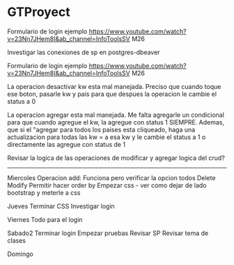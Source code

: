 # GTProyect

Formulario de login ejemplo https://www.youtube.com/watch?v=23Nn7JHem8I&ab_channel=InfoToolsSV   M26

Investigar las conexiones de sp en postgres-dbeaver

Formulario de login ejemplo https://www.youtube.com/watch?v=23Nn7JHem8I&ab_channel=InfoToolsSV   M26

La operacion desactivar kw esta mal manejada. Preciso que cuando toque ese boton, pasarle kw y pais para que despues la operacion le cambie el status a 0

La operacion agregar esta mal manejada. Me falta agregarle un condicional para que cuando agregue el kw, la agregue con status 1 SIEMPRE. Ademas, que si el "agregar para todos los paises esta cliqueado, haga una actualizacion para todas las kw = a esa kw y le cambie el status a 1 o directamente las agregue con status de 1

Revisar la logica de las operaciones de modificar y agregar
logica del crud? 

--------------------------------------------------
Miercoles
Operacion add: Funciona pero verificar la opcion todos
Delete
Modify
Permitir hacer order by 
Empezar css - ver como dejar de lado bootstrap y meterle a css

Jueves
Terminar CSS
Investigar login

Viernes
Todo para el login

Sabado2
Terminar login
Empezar pruebas
Revisar SP
Revisar tema de clases

Domingo

